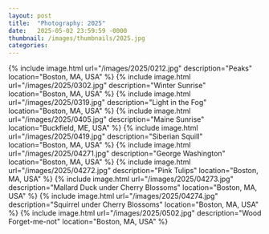 ```yaml
---
layout: post
title:  "Photography: 2025"
date:   2025-05-02 23:59:59 -0000
thumbnail: /images/thumbnails/2025.jpg
categories: 
---
```

{% include image.html url="/images/2025/0212.jpg" description="Peaks" location="Boston, MA, USA" %}
{% include image.html url="/images/2025/0302.jpg" description="Winter Sunrise" location="Boston, MA, USA" %}
{% include image.html url="/images/2025/0319.jpg" description="Light in the Fog" location="Boston, MA, USA" %}
{% include image.html url="/images/2025/0405.jpg" description="Maine Sunrise" location="Buckfield, ME, USA" %}
{% include image.html url="/images/2025/0419.jpg" description="Siberian Squill" location="Boston, MA, USA" %}
{% include image.html url="/images/2025/04271.jpg" description="George Washington" location="Boston, MA, USA" %}
{% include image.html url="/images/2025/04272.jpg" description="Pink Tulips" location="Boston, MA, USA" %}
{% include image.html url="/images/2025/04273.jpg" description="Mallard Duck under Cherry Blossoms" location="Boston, MA, USA" %}
{% include image.html url="/images/2025/04274.jpg" description="Squirrel under Cherry Blossoms" location="Boston, MA, USA" %}
{% include image.html url="/images/2025/0502.jpg" description="Wood Forget-me-not" location="Boston, MA, USA" %}

